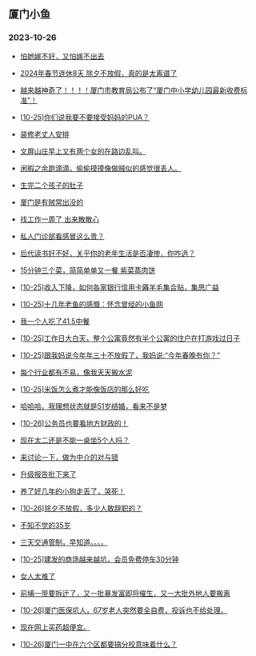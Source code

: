## 厦门小鱼 
### 2023-10-26

+ [怕她嫁不好，又怕嫁不出去](http://bbs.xmfish.com/read-htm-tid-18094630.html)

+ [2024年春节连休8天 除夕不放假，真的是太离谱了](http://bbs.xmfish.com/read-htm-tid-18094721.html)

+ [越来越神奇了！！！！厦门市教育局公布了“厦门中小学幼儿园最新收费标准”！](http://bbs.xmfish.com/read-htm-tid-18094685.html)

+ [[10-25]你们说我要不要接受妈妈的PUA？](http://bbs.xmfish.com/read-htm-tid-18094719.html)

+ [装修老丈人安排](http://bbs.xmfish.com/read-htm-tid-18094615.html)

+ [文屏山庄早上又有两个女的在路边乱叫。](http://bbs.xmfish.com/read-htm-tid-18094741.html)

+ [闲暇之余跑滴滴，偷偷摸摸像做贼似的感觉很丢人。](http://bbs.xmfish.com/read-htm-tid-18094793.html)

+ [生完二个孩子的肚子](http://bbs.xmfish.com/read-htm-tid-18094937.html)

+ [厦门是有贼常出没的](http://bbs.xmfish.com/read-htm-tid-18094550.html)

+ [找工作一周了 出来散散心](http://bbs.xmfish.com/read-htm-tid-18094652.html)

+ [私人门诊部看感冒这么贵？](http://bbs.xmfish.com/read-htm-tid-18094771.html)

+ [后代读书好不好，关乎你的老年生活是否凄惨，你咋选？](http://bbs.xmfish.com/read-htm-tid-18094813.html)

+ [15分钟三个菜，简简单单又一餐 紫菜蒸肉饼](http://bbs.xmfish.com/read-htm-tid-18094777.html)

+ [[10-25]收入下降，如何各家银行信用卡薅羊毛集合贴，集思广益](http://bbs.xmfish.com/read-htm-tid-18094729.html)

+ [[10-25]十几年老鱼的感慨：怀念曾经的小鱼网](http://bbs.xmfish.com/read-htm-tid-18094989.html)

+ [我一个人吃了41.5中餐](http://bbs.xmfish.com/read-htm-tid-18094774.html)

+ [[10-25]工作日大白天，整个公寓竟然有半个公寓的住户在打游戏过日子](http://bbs.xmfish.com/read-htm-tid-18094889.html)

+ [[10-25]跟我妈说今年年三十不放假了，我妈说:“今年春晚有你？”](http://bbs.xmfish.com/read-htm-tid-18094910.html)

+ [每个行业都有不易，像我天天搬水泥](http://bbs.xmfish.com/read-htm-tid-18094784.html)

+ [[10-25]米饭怎么煮才能像饭店的那么好吃](http://bbs.xmfish.com/read-htm-tid-18094894.html)

+ [哈哈哈，我理想状态就是51岁结婚，看来不是梦](http://bbs.xmfish.com/read-htm-tid-18094947.html)

+ [[10-26]公务员也要看地方财政的！](http://bbs.xmfish.com/read-htm-tid-18095205.html)

+ [现在太二还是不能一桌坐5个人吗？](http://bbs.xmfish.com/read-htm-tid-18095014.html)

+ [来讨论一下，做为中介的对与错](http://bbs.xmfish.com/read-htm-tid-18095109.html)

+ [升级报告批下来了](http://bbs.xmfish.com/read-htm-tid-18095021.html)

+ [养了好几年的小狗走丢了，哭死！](http://bbs.xmfish.com/read-htm-tid-18095013.html)

+ [[10-26]除夕不放假，多少人敢辞职的？](http://bbs.xmfish.com/read-htm-tid-18095300.html)

+ [不知不觉的35岁](http://bbs.xmfish.com/read-htm-tid-18094995.html)

+ [三天交通管制，早知道。。。。](http://bbs.xmfish.com/read-htm-tid-18095233.html)

+ [[10-25]建发的商场越来越坑，会员免费停车30分钟](http://bbs.xmfish.com/read-htm-tid-18095077.html)

+ [女人太难了](http://bbs.xmfish.com/read-htm-tid-18095292.html)

+ [前埔一带要拆迁了，又一批暴发富即将催生，又一大批外地人要搬离](http://bbs.xmfish.com/read-htm-tid-18095358.html)

+ [[10-26]厦门医保坑人，67岁老人突然要全自费，投诉也不给处理。](http://bbs.xmfish.com/read-htm-tid-18095297.html)

+ [现在网上买药超便宜。](http://bbs.xmfish.com/read-htm-tid-18095260.html)

+ [[10-26]厦门一中在六个区都要搞分校意味着什么？](http://bbs.xmfish.com/read-htm-tid-18095366.html)

